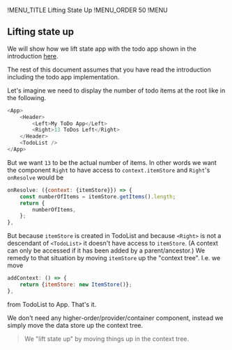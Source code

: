 !MENU_TITLE Lifting State Up
!MENU_ORDER 50
!MENU

## Lifting state up

We will show how we lift state app with the todo app shown in the introduction [here](/../../#a-todo-list-app-with-reprop).

The rest of this document assumes that you have read the introduction including the todo app implementation.

Let's imagine we need to display the number of todo items at the root like in the following.

~~~js
<App>
    <Header>
        <Left>My ToDo App</Left>
        <Right>13 ToDos Left</Right>
    </Header>
    <TodoList />
</App>
~~~

But we want `13` to be the actual number of items.
In other words we want the component `Right` to have access to `context.itemStore`
and `Right`'s `onResolve` would be

~~~js
onResolve: ({context: {itemStore}}) => {
    const numberOfItems = itemStore.getItems().length;
    return {
        numberOfItems,
    };
},
~~~

But because `itemStore` is created in TodoList and because `<Right>` is not a descendant of `<TodoList>` it doesn't have access to `itemStore`.
(A context can only be accessed if it has been added by a parent/ancestor.)
We remedy to that situation by moving `itemStore` up the "context tree".
I.e. we move
~~~js
addContext: () => {
    return {itemStore: new ItemStore()};
},
~~~
from TodoList to App. That's it.

We don't need any higher-order/provider/container component, instead we simply move the data store up the context tree.

> We "lift state up" by moving things up in the context tree.

